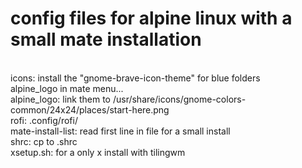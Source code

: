 # config files for alpine linux with a small mate installation

<br>icons: install the "gnome-brave-icon-theme" for blue folders
<br>alpine_logo in mate menu...
<br>alpine_logo: link them to /usr/share/icons/gnome-colors-common/24x24/places/start-here.png
<br>rofi: .config/rofi/
<br>mate-install-list: read first line in file for a small install
<br>shrc: cp to .shrc
<br>xsetup.sh: for a only x install with tilingwm
